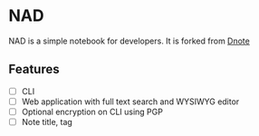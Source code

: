 # NAD

NAD is a simple notebook for developers. It is forked from [Dnote](https://github.com/dnote/dnote)

## Features

- [ ] CLI
- [ ] Web application with full text search and WYSIWYG editor
- [ ] Optional encryption on CLI using PGP
- [ ] Note title, tag

